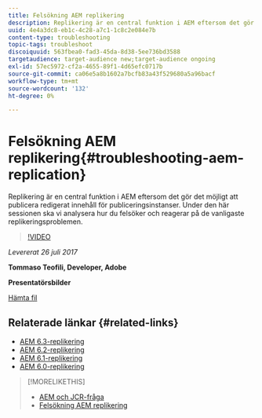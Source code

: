 ```yaml
---
title: Felsökning AEM replikering
description: Replikering är en central funktion i AEM eftersom det gör det möjligt att publicera redigerat innehåll för publiceringsinstanser. Under den här sessionen ska vi analysera hur du felsöker och reagerar på de vanligaste replikeringsproblemen.
uuid: 4e4a3dc8-eb1c-4c28-a7c1-1c8c2e084e7b
content-type: troubleshooting
topic-tags: troubleshoot
discoiquuid: 563fbea0-fad3-45da-8d38-5ee736bd3588
targetaudience: target-audience new;target-audience ongoing
exl-id: 57ec5972-cf2a-4655-89f1-4d65efc0717b
source-git-commit: ca06e5a8b1602a7bcfb83a43f529680a5a96bacf
workflow-type: tm+mt
source-wordcount: '132'
ht-degree: 0%

---
```


# Felsökning AEM replikering{#troubleshooting-aem-replication}

Replikering är en central funktion i AEM eftersom det gör det möjligt att publicera redigerat innehåll för publiceringsinstanser. Under den här sessionen ska vi analysera hur du felsöker och reagerar på de vanligaste replikeringsproblemen.

>[!VIDEO](https://video.tv.adobe.com/v/19282/?quality=9)

*Levererat 26 juli 2017*

**Tommaso Teofili, Developer, Adobe**

**Presentatörsbilder**

[Hämta fil](assets/aem-gems-troubleshooting-aem-replication.pdf)

## Relaterade länkar {#related-links}

* [AEM 6.3-replikering](https://docs.adobe.com/docs/en/aem/6-3/deploy/configuring/replication.html)
* [AEM 6.2-replikering](https://docs.adobe.com/docs/en/aem/6-2/deploy/configuring/replication.html)
* [AEM 6.1-replikering](https://docs.adobe.com/docs/en/aem/6-1/deploy/configuring/replication.html)
* [AEM 6.0-replikering](https://docs.adobe.com/docs/en/aem/6-0/deploy/configuring/replication.html)

>[!MORELIKETHIS]
>
>* [AEM och JCR-fråga](aem-indexing-jcr-query.md)
>* [Felsökning AEM replikering](aem-troubleshooting-aem-replication.md)

<!-- >>* [Adobe Experience Manager: AEM 6.x Maintenance Tasks](https://helpx.adobe.com/experience-manager/kt/eseminars/ccoo-aem-Aug-register.html) -->
